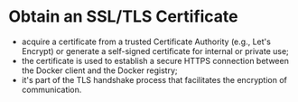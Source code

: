 # Obtain an SSL/TLS Certificate

- acquire a certificate from a trusted Certificate Authority (e.g., Let's Encrypt) or generate a self-signed certificate for internal or private use;
- the certificate is used to establish a secure HTTPS connection between the Docker client and the Docker registry;
- it's part of the TLS handshake process that facilitates the encryption of communication.
